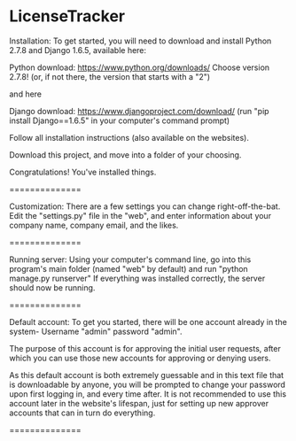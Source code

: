 LicenseTracker
==============

Installation:
To get started, you will need to download and install Python 2.7.8 and Django 1.6.5, available here:

Python download: https://www.python.org/downloads/
Choose version 2.7.8! (or, if not there, the version that starts with a "2")

and here

Django download: https://www.djangoproject.com/download/
(run "pip install Django==1.6.5" in your computer's command prompt)

Follow all installation instructions (also available on the websites).


Download this project, and move into a folder of your choosing.

Congratulations! You've installed things.

==============

Customization:
There are a few settings you can change right-off-the-bat. Edit the "settings.py" file in the "web", and enter information about your company name, company email, and the likes.

==============

Running server:
Using your computer's command line, go into this program's main folder (named "web" by default) and run "python manage.py runserver"
If everything was installed correctly, the server should now be running.

==============

Default account:
To get you started, there will be one account already in the system- Username "admin" password "admin".

The purpose of this account is for approving the initial user requests, after which you can use those new accounts for approving or denying users. 

As this default account is both extremely guessable and in this text file that is downloadable by anyone, you will be prompted to change your password upon first logging in, and every time after. It is not recommended to use this account later in the website's lifespan, just for setting up new approver accounts that can in turn do everything.

==============